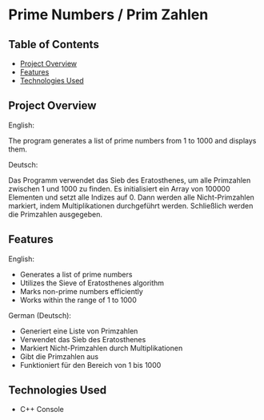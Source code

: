 # Prime Numbers / Prim Zahlen


## Table of Contents

- [Project Overview](#project-overview)
- [Features](#features)
- [Technologies Used](#technologies-used)

## Project Overview

English:

The program generates a list of prime numbers from 1 to 1000 and displays them.

Deutsch:

Das Programm verwendet das Sieb des Eratosthenes, um alle Primzahlen zwischen 1 und 1000 zu finden. Es initialisiert ein Array von 100000 Elementen und setzt alle Indizes auf 0. Dann werden alle Nicht-Primzahlen markiert, indem Multiplikationen durchgeführt werden. Schließlich werden die Primzahlen ausgegeben.

## Features

English:

- Generates a list of prime numbers
- Utilizes the Sieve of Eratosthenes algorithm
- Marks non-prime numbers efficiently
- Works within the range of 1 to 1000

German (Deutsch):

- Generiert eine Liste von Primzahlen
- Verwendet das Sieb des Eratosthenes
- Markiert Nicht-Primzahlen durch Multiplikationen
- Gibt die Primzahlen aus
- Funktioniert für den Bereich von 1 bis 1000

## Technologies Used

- C++ Console




